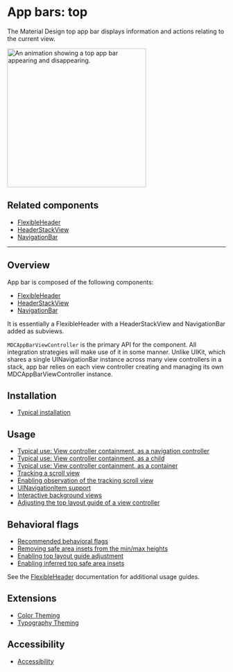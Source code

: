 # App bars: top

<!-- badges -->

The Material Design top app bar displays information and actions relating to the current view.

<div class="article__asset article__asset--screenshot">
  <img src="docs/assets/top-app-bar.gif" alt="An animation showing a top app bar appearing and disappearing." width="320">
</div>

<!-- design-and-api -->

## Related components

* [FlexibleHeader](../../FlexibleHeader)
* [HeaderStackView](../../HeaderStackView)
* [NavigationBar](../../NavigationBar)

<!-- toc -->

- - -

## Overview

App bar is composed of the following components:

* [FlexibleHeader](../../FlexibleHeader)
* [HeaderStackView](../../HeaderStackView)
* [NavigationBar](../../NavigationBar)

It is essentially a FlexibleHeader with a HeaderStackView and NavigationBar added as subviews.

`MDCAppBarViewController` is the primary API for the component. All integration strategies will
make use of it in some manner. Unlike UIKit, which shares a single UINavigationBar instance across
many view controllers in a stack, app bar relies on each view controller creating and managing its
own MDCAppBarViewController instance.

## Installation

- [Typical installation](../../../docs/component-installation.md)

## Usage

- [Typical use: View controller containment, as a navigation controller](typical-use-navigation-controller.md)
- [Typical use: View controller containment, as a child](typical-use-child.md)
- [Typical use: View controller containment, as a container](typical-use-container.md)
- [Tracking a scroll view](../../FlexibleHeader/docs/typical-use-tracking-a-scroll-view.md)
- [Enabling observation of the tracking scroll view](../../FlexibleHeader/docs/scroll-view-observation.md)
- [UINavigationItem support](uinavigationitem-support.md)
- [Interactive background views](interactive-background-views.md)
- [Adjusting the top layout guide of a view controller](../../FlexibleHeader/docs/top-layout-guide-adjustment.md)

## Behavioral flags

- [Recommended behavioral flags](recommended-behavioral-flags.md)
- [Removing safe area insets from the min/max heights](../../FlexibleHeader/docs/behavior-minmax-safearea.md)
- [Enabling top layout guide adjustment](../../FlexibleHeader/docs/behavior-top-layout-adjustment.md)
- [Enabling inferred top safe area insets](../../FlexibleHeader/docs/behavior-inferring-top-safe-area-inset.md)

See the [FlexibleHeader](../../FlexibleHeader) documentation for additional usage guides.

## Extensions

- [Color Theming](color-theming.md)
- [Typography Theming](typography-theming.md)

## Accessibility

- [Accessibility](accessibility.md)
